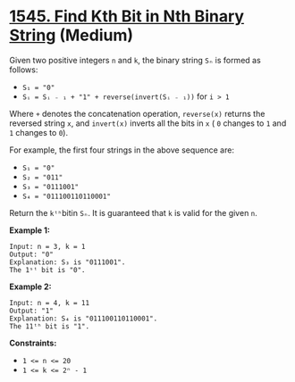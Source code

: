 # [1545. Find Kth Bit in Nth Binary String][link] (Medium)

[link]: https://leetcode.com/problems/find-kth-bit-in-nth-binary-string/

Given two positive integers `n` and `k`, the binary string `Sₙ` is formed as follows:

- `S₁ = "0"`
- `Sᵢ = Sᵢ ₋ ₁ + "1" + reverse(invert(Sᵢ ₋ ₁))` for `i > 1`

Where `+` denotes the concatenation operation, `reverse(x)` returns the reversed string `x`, and
`invert(x)` inverts all the bits in `x` ( `0` changes to `1` and `1` changes to `0`).

For example, the first four strings in the above sequence are:

- `S₁ = "0"`
- `S₂ = "011"`
- `S₃ = "0111001"`
- `S₄ = "011100110110001"`

Return the `kᵗʰ`bitin `Sₙ`. It is guaranteed that `k` is valid for the given `n`.

**Example 1:**

```
Input: n = 3, k = 1
Output: "0"
Explanation: S₃ is "0111001".
The 1ˢᵗ bit is "0".
```

**Example 2:**

```
Input: n = 4, k = 11
Output: "1"
Explanation: S₄ is "011100110110001".
The 11ᵗʰ bit is "1".
```

**Constraints:**

- `1 <= n <= 20`
- `1 <= k <= 2ⁿ - 1`
